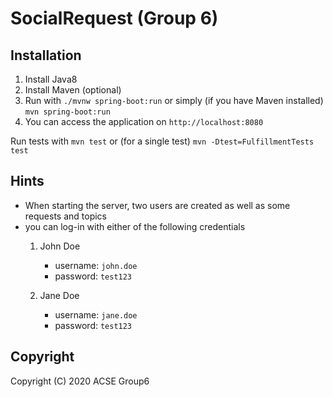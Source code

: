 # SocialRequest (Group 6)

## Installation

1. Install Java8
2. Install Maven (optional)
3. Run with `./mvnw spring-boot:run` or simply (if you have Maven installed) `mvn spring-boot:run`
4. You can access the application on `http://localhost:8080`

Run tests with `mvn test` or (for a single test) `mvn -Dtest=FulfillmentTests test`

## Hints

- When starting the server, two users are created as well as some requests and topics
- you can log-in with either of the following credentials
  1. John Doe
       - username: `john.doe`
       - password: `test123`

  2. Jane Doe
       - username: `jane.doe`
       - password: `test123`

## Copyright

Copyright (C) 2020 ACSE Group6
